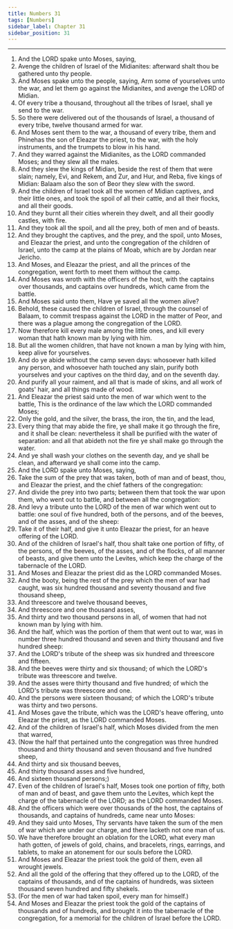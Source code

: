```yaml
---
title: Numbers 31
tags: [Numbers]
sidebar_label: Chapter 31
sidebar_position: 31
---
```


---
1. And the LORD spake unto Moses, saying,
2. Avenge the children of Israel of the Midianites: afterward shalt thou be gathered unto thy people.
3. And Moses spake unto the people, saying, Arm some of yourselves unto the war, and let them go against the Midianites, and avenge the LORD of Midian.
4. Of every tribe a thousand, throughout all the tribes of Israel, shall ye send to the war.
5. So there were delivered out of the thousands of Israel, a thousand of every tribe, twelve thousand armed for war.
6. And Moses sent them to the war, a thousand of every tribe, them and Phinehas the son of Eleazar the priest, to the war, with the holy instruments, and the trumpets to blow in his hand.
7. And they warred against the Midianites, as the LORD commanded Moses; and they slew all the males.
8. And they slew the kings of Midian, beside the rest of them that were slain; namely, Evi, and Rekem, and Zur, and Hur, and Reba, five kings of Midian: Balaam also the son of Beor they slew with the sword.
9. And the children of Israel took all the women of Midian captives, and their little ones, and took the spoil of all their cattle, and all their flocks, and all their goods.
10. And they burnt all their cities wherein they dwelt, and all their goodly castles, with fire.
11. And they took all the spoil, and all the prey, both of men and of beasts.
12. And they brought the captives, and the prey, and the spoil, unto Moses, and Eleazar the priest, and unto the congregation of the children of Israel, unto the camp at the plains of Moab, which are by Jordan near Jericho.
13. And Moses, and Eleazar the priest, and all the princes of the congregation, went forth to meet them without the camp.
14. And Moses was wroth with the officers of the host, with the captains over thousands, and captains over hundreds, which came from the battle.
15. And Moses said unto them, Have ye saved all the women alive?
16. Behold, these caused the children of Israel, through the counsel of Balaam, to commit trespass against the LORD in the matter of Peor, and there was a plague among the congregation of the LORD.
17. Now therefore kill every male among the little ones, and kill every woman that hath known man by lying with him.
18. But all the women children, that have not known a man by lying with him, keep alive for yourselves.
19. And do ye abide without the camp seven days: whosoever hath killed any person, and whosoever hath touched any slain, purify both yourselves and your captives on the third day, and on the seventh day.
20. And purify all your raiment, and all that is made of skins, and all work of goats' hair, and all things made of wood.
21. And Eleazar the priest said unto the men of war which went to the battle, This is the ordinance of the law which the LORD commanded Moses;
22. Only the gold, and the silver, the brass, the iron, the tin, and the lead,
23. Every thing that may abide the fire, ye shall make it go through the fire, and it shall be clean: nevertheless it shall be purified with the water of separation: and all that abideth not the fire ye shall make go through the water.
24. And ye shall wash your clothes on the seventh day, and ye shall be clean, and afterward ye shall come into the camp.
25. And the LORD spake unto Moses, saying,
26. Take the sum of the prey that was taken, both of man and of beast, thou, and Eleazar the priest, and the chief fathers of the congregation:
27. And divide the prey into two parts; between them that took the war upon them, who went out to battle, and between all the congregation:
28. And levy a tribute unto the LORD of the men of war which went out to battle: one soul of five hundred, both of the persons, and of the beeves, and of the asses, and of the sheep:
29. Take it of their half, and give it unto Eleazar the priest, for an heave offering of the LORD.
30. And of the children of Israel's half, thou shalt take one portion of fifty, of the persons, of the beeves, of the asses, and of the flocks, of all manner of beasts, and give them unto the Levites, which keep the charge of the tabernacle of the LORD.
31. And Moses and Eleazar the priest did as the LORD commanded Moses.
32. And the booty, being the rest of the prey which the men of war had caught, was six hundred thousand and seventy thousand and five thousand sheep,
33. And threescore and twelve thousand beeves,
34. And threescore and one thousand asses,
35. And thirty and two thousand persons in all, of women that had not known man by lying with him.
36. And the half, which was the portion of them that went out to war, was in number three hundred thousand and seven and thirty thousand and five hundred sheep:
37. And the LORD's tribute of the sheep was six hundred and threescore and fifteen.
38. And the beeves were thirty and six thousand; of which the LORD's tribute was threescore and twelve.
39. And the asses were thirty thousand and five hundred; of which the LORD's tribute was threescore and one.
40. And the persons were sixteen thousand; of which the LORD's tribute was thirty and two persons.
41. And Moses gave the tribute, which was the LORD's heave offering, unto Eleazar the priest, as the LORD commanded Moses.
42. And of the children of Israel's half, which Moses divided from the men that warred,
43. (Now the half that pertained unto the congregation was three hundred thousand and thirty thousand and seven thousand and five hundred sheep,
44. And thirty and six thousand beeves,
45. And thirty thousand asses and five hundred,
46. And sixteen thousand persons;)
47. Even of the children of Israel's half, Moses took one portion of fifty, both of man and of beast, and gave them unto the Levites, which kept the charge of the tabernacle of the LORD; as the LORD commanded Moses.
48. And the officers which were over thousands of the host, the captains of thousands, and captains of hundreds, came near unto Moses:
49. And they said unto Moses, Thy servants have taken the sum of the men of war which are under our charge, and there lacketh not one man of us.
50. We have therefore brought an oblation for the LORD, what every man hath gotten, of jewels of gold, chains, and bracelets, rings, earrings, and tablets, to make an atonement for our souls before the LORD.
51. And Moses and Eleazar the priest took the gold of them, even all wrought jewels.
52. And all the gold of the offering that they offered up to the LORD, of the captains of thousands, and of the captains of hundreds, was sixteen thousand seven hundred and fifty shekels.
53. (For the men of war had taken spoil, every man for himself.)
54. And Moses and Eleazar the priest took the gold of the captains of thousands and of hundreds, and brought it into the tabernacle of the congregation, for a memorial for the children of Israel before the LORD.